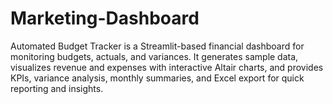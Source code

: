 # Marketing-Dashboard
Automated Budget Tracker is a Streamlit-based financial dashboard for monitoring budgets, actuals, and variances. It generates sample data, visualizes revenue and expenses with interactive Altair charts, and provides KPIs, variance analysis, monthly summaries, and Excel export for quick reporting and insights.
